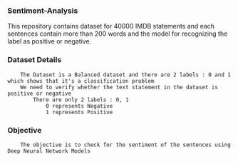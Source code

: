 ### Sentiment-Analysis
This repository contains dataset for 40000 IMDB statements and each sentences contain more than 200 words and the model for recognizing the label as positive or negative. 


### Dataset Details
        The Dataset is a Balanced dataset and there are 2 labels : 0 and 1 which shows that it's a classification problem
        We need to verify whether the text statement in the dataset is positive or negative
            There are only 2 labels : 0, 1
                0 represents Negative
                1 represents Positive
                
                
                
### Objective
        The objective is to check for the sentiment of the sentences using Deep Neural Network Models
